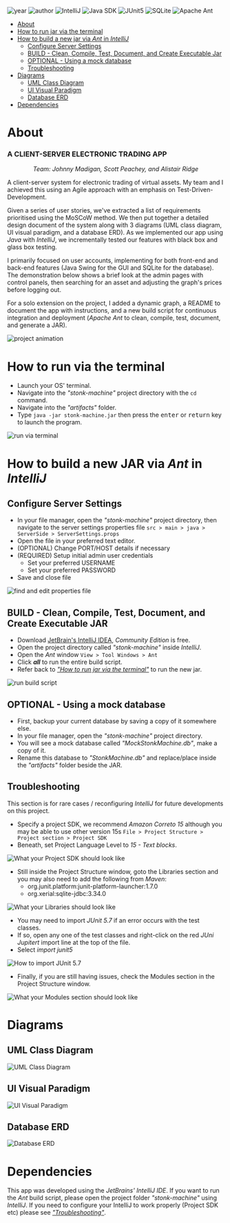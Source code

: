 ![year](https://img.shields.io/badge/Year-2021-lightgrey?style=plastic)
![author](https://img.shields.io/badge/Authors-Johnny,%20Scott,%20Alistair-yellow?style=plastic)
![IntelliJ](https://img.shields.io/badge/IntelliJ-blueviolet?style=plastic&logo=IntelliJ%20IDEA)
![Java SDK](https://img.shields.io/badge/Amazon%20Correto%2015%20(Java%20SDK)-orange?style=plastic&logo=Java)
![JUnit5](https://img.shields.io/badge/JUnit5-green?style=plastic&logo=JUnit5)
![SQLite](https://img.shields.io/badge/SQLite%20JDBC-blue?style=plastic&logo=SQLite)
![Apache Ant](https://img.shields.io/badge/Apache%20Ant-critical?style=plastic&logo=Apache%20Ant)

- [About](#about)
- [How to run jar via the terminal](#how-to-run-via-the-terminal)
- [How to build a new jar via *Ant* in *IntelliJ*](#how-to-build-a-new-jar-via-ant-in-intellij)
  - [Configure Server Settings](#configure-server-settings)
  - [BUILD - Clean, Compile, Test, Document, and Create Executable Jar](#build---clean-compile-test-document-and-create-executable-jar)
  - [OPTIONAL - Using a mock database](#optional---using-a-mock-database)
  - [Troubleshooting](#troubleshooting)
- [Diagrams](#diagrams)
  - [UML Class Diagram](#uml-class-diagram)
  - [UI Visual Paradigm](#ui-visual-paradigm)
  - [Database ERD](#database-erd)
- [Dependencies](#dependencies)

# **About**
### **A CLIENT-SERVER ELECTRONIC TRADING APP**

<p align="center"><em>Team: Johnny Madigan, Scott Peachey, and Alistair Ridge</em></p>

A client-server system for electronic trading of virtual assets. My team and I achieved this using an Agile approach with an emphasis on Test-Driven-Development. 

Given a series of user stories, we've extracted a list of requirements prioritised using the MoSCoW method. We then put together a detailed design document of the system along with 3 diagrams (UML class diagram, UI visual paradigm, and a database ERD). As we implemented our app using *Java* with *IntelliJ*, we incrementally tested our features with black box and glass box testing.

I primarily focused on user accounts, implementing for both front-end and back-end features (Java Swing for the GUI and SQLite for the database). The demonstration below shows a brief look at the admin pages with control panels, then searching for an asset and adjusting the graph's prices before logging out. 

For a solo extension on the project, I added a dynamic graph, a README to document the app with instructions, and a new build script for continuous integration and deployment (*Apache Ant* to clean, compile, test, document, and generate a JAR). 

![project animation](/img/readme-images/ezgif-demonstration.gif)

# **How to run via the terminal**

- Launch your OS' terminal.
- Navigate into the *"stonk-machine"* project directory with the `cd` command.
- Navigate into the *"artifacts"* folder.
- Type `java -jar stonk-machine.jar` then press the <kbd>enter</kbd> or <kbd>return</kbd> key to launch the program.

![run via terminal](/img/readme-images/run-via-terminal.gif)

# **How to build a new JAR via *Ant* in *IntelliJ***
## **Configure Server Settings**
- In your file manager, open the *"stonk-machine"* project directory, then navigate to the server settings properties file `src > main > java > ServerSide > ServerSettings.props`
- Open the file in your preferred text editor.
- (OPTIONAL) Change PORT/HOST details if necessary
- (REQUIRED) Setup initial admin user credentials
    - Set your preferred USERNAME
    - Set your preferred PASSWORD
- Save and close file

![find and edit properties file](/img/readme-images/nav-to-props.gif)

## **BUILD - Clean, Compile, Test, Document, and Create Executable JAR**
- Download [JetBrain's IntelliJ IDEA](https://www.jetbrains.com/idea/download/#section=windows), *Community Edition* is free.
- Open the project directory called *"stonk-machine"* inside *IntelliJ*.
- Open the *Ant* window `View > Tool Windows > Ant`
- Click ***all*** to run the entire build script.
- Refer back to [*"How to run jar via the terminal"*](#how-to-run-via-the-terminal) to run the new jar.

![run build script](/img/readme-images/run-build-script.gif)

## **OPTIONAL - Using a mock database**
- First, backup your current database by saving a copy of it somewhere else.
- In your file manager, open the *"stonk-machine"* project directory.
- You will see a mock database called *"MockStonkMachine.db"*, make a copy of it.
- Rename this database to *"StonkMachine.db"* and replace/place inside the *"artifacts"* folder beside the JAR.

## **Troubleshooting**
This section is for rare cases / reconfiguring *IntelliJ* for future developments on this project.

- Specify a project SDK, we recommend *Amazon Correto 15* although you may be able to use other version 15s `File > Project Structure > Project section > Project SDK`
- Beneath, set Project Language Level to *15 - Text blocks*.

![What your Project SDK should look like](/img/readme-images/project-SDK.png)

- Still inside the Project Structure window, goto the Libraries section and you may also need to add the following from *Maven*:
    - org.junit.platform:junit-platform-launcher:1.7.0
    - org.xerial:sqlite-jdbc:3.34.0

![What your Libraries should look like](/img/readme-images/libraries.png)

- You may need to import *JUnit 5.7* if an error occurs with the test classes.
- If so, open any one of the test classes and right-click on the red *JUni Jupitert* import line at the top of the file.
- Select *import junit5*

![How to import JUnit 5.7](/img/readme-images/import-junit.png)

- Finally, if you are still having issues, check the Modules section in the Project Structure window.

![What your Modules section should look like](/img/readme-images/modules.png)

# **Diagrams**
## **UML Class Diagram**
![UML Class Diagram](/docs/diagrams/Class-Diagram-V3.png)

## **UI Visual Paradigm**
![UI Visual Paradigm](/docs/diagrams/GUI-Diagram-V2.jpg)

## **Database ERD**
![Database ERD](/docs/diagrams/Database-ERD.png)

# **Dependencies**
This app was developed using the *JetBrains' IntelliJ IDE*. If you want to run the *Ant* build script, please open the project folder *"stonk-machine"* using *IntelliJ*. If you need to configure your IntelliJ to work properly (Project SDK etc) please see [*"Troubleshooting"*](#troubleshooting).

